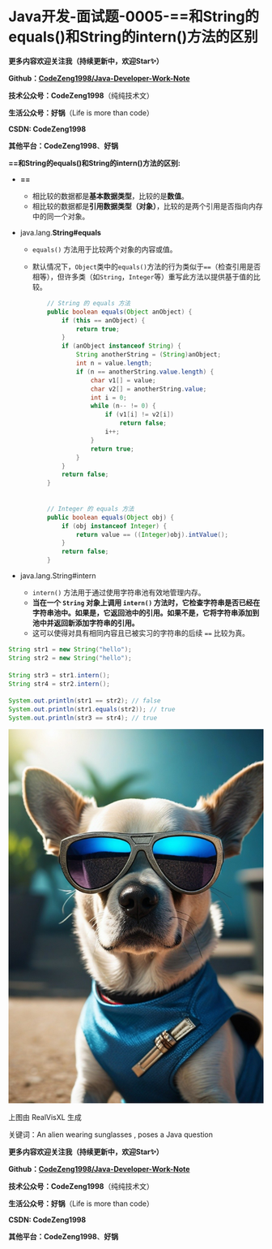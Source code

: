 # Java开发-面试题-0005-==和String的equals()和String的intern()方法的区别



**更多内容欢迎关注我（持续更新中，欢迎Star✨）**

**Github：[CodeZeng1998/Java-Developer-Work-Note](https://github.com/CodeZeng1998/Java-Developer-Work-Note)**

**技术公众号：CodeZeng1998**（纯纯技术文）

**生活公众号：好锅**（Life is more than code）

**CSDN: CodeZeng1998**

**其他平台：CodeZeng1998**、**好锅**







**==和String的equals()和String的intern()方法的区别:**



* **==** 

  * 相比较的数据都是**基本数据类型**，比较的是**数值**。
  * 相比较的数据都是**引用数据类型（对象）**，比较的是两个引用是否指向内存中的同一个对象。

* java.lang.**String#equals**

  * `equals()` 方法用于比较两个对象的内容或值。

  * 默认情况下，`Object`类中的`equals()`方法的行为类似于`==`（检查引用是否相等），但许多类（如`String`，`Integer`等）重写此方法以提供基于值的比较。

    ```java
        // String 的 equals 方法
    	public boolean equals(Object anObject) {
            if (this == anObject) {
                return true;
            }
            if (anObject instanceof String) {
                String anotherString = (String)anObject;
                int n = value.length;
                if (n == anotherString.value.length) {
                    char v1[] = value;
                    char v2[] = anotherString.value;
                    int i = 0;
                    while (n-- != 0) {
                        if (v1[i] != v2[i])
                            return false;
                        i++;
                    }
                    return true;
                }
            }
            return false;
        }
    
    
    	// Integer 的 equals 方法
        public boolean equals(Object obj) {
            if (obj instanceof Integer) {
                return value == ((Integer)obj).intValue();
            }
            return false;
        }
    ```

* java.lang.String#intern

  * `intern()` 方法用于通过使用字符串池有效地管理内存。
  * **当在一个 `String` 对象上调用 `intern()` 方法时，它检查字符串是否已经在字符串池中。如果是，它返回池中的引用。如果不是，它将字符串添加到池中并返回新添加字符串的引用。**
  * 这可以使得对具有相同内容且已被实习的字符串的后续 `==` 比较为真。

```java
String str1 = new String("hello");
String str2 = new String("hello");

String str3 = str1.intern();
String str4 = str2.intern();

System.out.println(str1 == str2); // false
System.out.println(str1.equals(str2)); // true
System.out.println(str3 == str4); // true
```







![](https://github.com/CodeZeng1998/Java-Developer-Work-Note/blob/main/Interview/image/0005.jpeg?raw=true)

上图由 RealVisXL 生成

关键词：An alien wearing sunglasses , poses a Java question







**更多内容欢迎关注我（持续更新中，欢迎Star✨）**

**Github：[CodeZeng1998/Java-Developer-Work-Note](https://github.com/CodeZeng1998/Java-Developer-Work-Note)**

**技术公众号：CodeZeng1998**（纯纯技术文）

**生活公众号：好锅**（Life is more than code）

**CSDN: CodeZeng1998**

**其他平台：CodeZeng1998**、**好锅**

